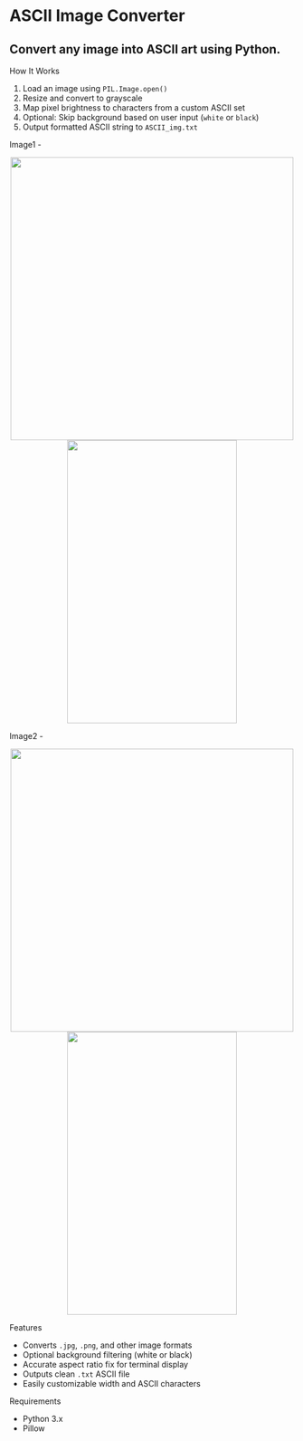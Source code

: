 # ASCII Image Converter
## Convert any image into ASCII art using Python.  

How It Works
1. Load an image using `PIL.Image.open()`
2. Resize and convert to grayscale
3. Map pixel brightness to characters from a custom ASCII set
4. Optional: Skip background based on user input (`white` or `black`)
5. Output formatted ASCII string to `ASCII_img.txt`

Image1 - 
<p align="center">
  <img src="https://github.com/user-attachments/assets/d8bb602b-f47f-4632-a4e1-96ea4abc4ce9" height=500 width=500 />
  <img src="https://github.com/user-attachments/assets/b6d8ade4-060b-480f-aa0a-369a9b789a4e" height=500 width=300 />
</p>

Image2 - 
<p align="center">
  <img src="https://github.com/user-attachments/assets/b98c031d-8fff-4e9f-9c96-5bc506d81699" height=500 width=500 />
  <img src="https://github.com/user-attachments/assets/d69e61ee-4d7d-44f6-8975-c72cab5f753e" height=500 width=300 />
</p>

Features
- Converts `.jpg`, `.png`, and other image formats
- Optional background filtering (white or black)
- Accurate aspect ratio fix for terminal display
- Outputs clean `.txt` ASCII file
- Easily customizable width and ASCII characters

Requirements
- Python 3.x
- Pillow





